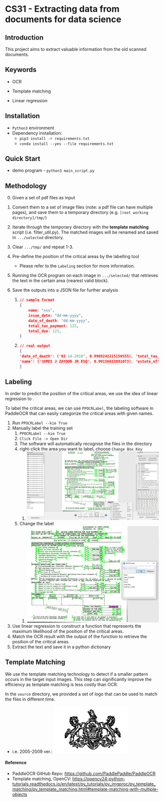 # CS31 - Extracting  data from documents for data science

## Introduction

This project aims to extract valuable information from the old scanned documents. 

## Keywords

- OCR

- Template matching
- Linear regression 

## Installation

- `Python3` environment
- Dependency installation: 
  - `pip3 install -r requirements.txt`
  - `conda install --yes --file requirements.txt`

## Quick Start

- demo program - `python3 main_script.py`

## Methodology

0. Given a set of pdf files as input

1. Convert them to a set of image files (note: a pdf file can have multiple pages), and save them to a temporary directory (e.g. `[root working directory]/tmp/`)

2. Iterate through the temporary directory with the **template matching** script (i.e. filter_util.py). The matched images will be renamed and saved in `.../selected` directory.

3. Clear `.../tmp/` and repeat 1-3.

4. Pre-define the position of the critical areas by the labelling tool

   - Please refer to the `Labeling` section for more information.

5. Running the OCR program on each image in `.../selected/` that retrieves the text in the certain area (nearest valid block).

6. Save the outputs into a JSON file for further analysis

   1. ```json
      // sample format
      {
          name: "xxx",
          issue_date: "dd-mm-yyyy",
          date_of_death: "dd-mm-yyyy",
          total_tax_payment: 123,
          total_due: 123,
      }
      ```

   2. ```json
      // real output
      {
      'date_of_death': ('03-14-2010', 0.9969242215156555), 'total_tax_payment': ('6.036.00', 0.9693364500999451), 'total_due': ('.00', 0.9907954335212708),
      'name': ('JAMES J ZAYDON JR ESQ', 0.99156653881073), 'estate_of': ('REV-1547 EX AFP (12-09)', 0.9862002730369568)
      }  
      ```

## Labeling

In order to predict the position of the critical areas, we use the idea of linear regression to . 

To label the critical areas, we can use `PPOCRLabel`, the labeling software in PaddleOCR that can easily categorize the critical areas with given names.

1. Run  `PPOCRLabel --kie True`
2. Manually label the training set
   1. `PPOCRLabel --kie True`
   2. `Click File -> Open Dir`
   3. The software will automatically recognise the files in the directory
   4. right-click the area you want to label, choose `Change Box Key`
      1. ![step 4](screenshots/step4.png)
   5. Change the label
      1. ![step 5](screenshots/step5.png)
3. Use linear regression to construct a function that represents the maximum likelihood of the position of the critical areas.
4. Match the OCR result with the output of the function to retrieve the position of the critical areas.
5. Extract the text and save it in a python dictionary

## Template Matching

We use the template matching technology to detect if a smaller pattern occurs in the target input images. This step can significantly improve the efficiency as template matching is less costly than OCR.

In the `source` directory, we provided a set of logo that can be used to match the files in different time.

- i.e. 2005-2009 ver.: ![2005](source/logo_2005.png)

#### Reference

- PaddleOCR GitHub Repo: https://github.com/PaddlePaddle/PaddleOCR
- Template matching, OpenCV: https://opencv24-python-tutorials.readthedocs.io/en/latest/py_tutorials/py_imgproc/py_template_matching/py_template_matching.html#template-matching-with-multiple-objects



